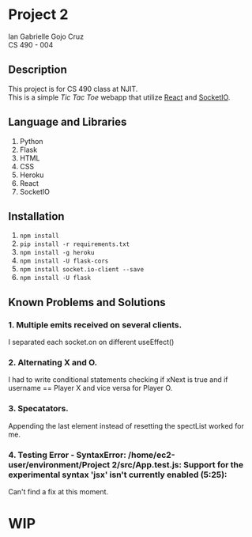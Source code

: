 # Project 2

Ian Gabrielle Gojo Cruz  
CS 490 - 004  

## Description  

This project is for CS 490 class at NJIT.  
This is a simple _Tic Tac Toe_ webapp that utilize [React](https://reactjs.org/docs/getting-started.html) and [SocketIO](https://socket.io/docs/v3/index.html).  

## Language and Libraries  
1. Python
2. Flask
3. HTML
4. CSS
5. Heroku
6. React
7. SocketIO
 
## Installation  

1. `npm install`
2. `pip install -r requirements.txt`
3. `npm install -g heroku`
4. `npm install -U flask-cors`
5. `npm install socket.io-client --save`
6. `npm install -U flask`

## Known Problems and Solutions  
### 1. Multiple emits received on several clients.  

I separated each socket.on on different useEffect()

### 2. Alternating X and O. 

I had to write conditional statements checking if xNext is true and if username == Player X and vice versa for Player O.

### 3. Specatators.  

Appending the last element instead of  resetting the spectList worked for me.

### 4.  Testing Error - SyntaxError: /home/ec2-user/environment/Project 2/src/App.test.js: Support for the experimental syntax 'jsx' isn't currently enabled (5:25):

Can't find a fix at this moment.
# WIP  

